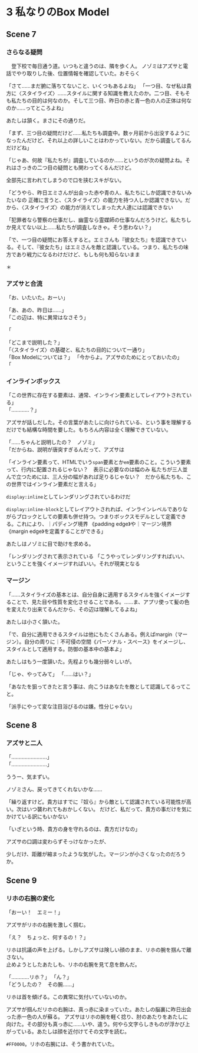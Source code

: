 # 3 私なりのBox Model

## Scene 7
### さらなる疑問
　登下校で毎日通う道。いつもと違うのは、隣を歩く人。
ノゾミはアズサと電話でやり取りした後、位置情報を確認していた。おそらく

「さて……まだ腑に落ちてないこと、いくつもあるよね」
「一つ目、なぜ私は貴方に〈スタイライズ〉……スタイルに関する知識を教えたのか。二つ目、そもそも私たちの目的は何なのか。そして三つ目、昨日の赤と青一色の人の正体は何なのか……ってところよね」

あたしは頷く。まさにその通りだ。

「まず、三つ目の疑問だけど……私たちも調査中。数ヶ月前から出没するようになったんだけど、それ以上の詳しいことはわかっていない。だから調査してるんだけどね」

「じゃあ、何故『私たちが』調査しているのか……というのが次の疑問よね。それはさっきの二つ目の疑問とも関わってくるんだけど。

全部先に言われてしまうので口を挟むスキがない。

「どうやら、昨日エミさんが出会った赤や青の人、私たちにしか認識できないみたいなの
正確に言うと、〈スタイライズ〉の能力を持つ人しか認識できない。だから、〈スタイライズ〉の能力が消えてしまった大人達には認識できない

「犯罪者なら警察の仕事だし、幽霊なら霊媒師の仕事なんだろうけど。私たちしか見えてない以上……私たちが調査しなきゃ。そう思わない？」

「で、一つ目の疑問にお答えすると。エミさんも『彼女たち』を認識できている。そして、『彼女たち」はエミさんを敵と認識している。つまり、私たちの味方であり戦力になるわけだけど、もしも何も知らないまま

＊
### アズサと合流
「お、いたいた。おーい」


「あ、あの、昨日は……」  
「この辺は、特に異常はなさそう」

「

「どこまで説明した？」  
「〈スタイライズ〉の基礎と、私たちの目的について一通り」  
「Box Modelについては？」
「今からよ。アズサのためにとっておいたの」  
「

### インラインボックス

「この世界に存在する要素は、通常、インライン要素としてレイアウトされている」  
「…………？」

アズサが話しだした。その言葉があたしに向けられている、という事を理解するだけでも結構な時間を要した。もちろん内容は全く理解できていない。

「……ちゃんと説明したの？　ノゾミ」  
「だからね、説明が唐突すぎるんだって、アズサは

「インライン要素って、HTMLでいう`span`要素とか`em`要素のこと。こういう要素って、行内に配置されるじゃない？　表示に必要なのは幅のみ
私たちが三人並んで立つためには、三人分の幅があれば足りるじゃない？　だから私たちも、この世界ではインライン要素だと言える」

`display:inline`としてレンダリングされているわけだ

`display:inline-block`としてレイアウトされれば、インラインレベルでありながらブロックとしての要素も併せ持つ。つまりボックスモデルとして定義できる。これにより、｜パディング境界 《padding edge》や｜マージン境界 《margin edge》を定義することができる」

あたしはノゾミに目で助けを求める。

「レンダリングされて表示されている
「こうやってレンダリングすればいい、ということを強くイメージすればいい。それが現実となる


### マージン

「……スタイライズの基本とは、自分自身に適用するスタイルを強くイメージすることで、見た目や性質を変化させることである。……ま、アプリ使って髪の色を変えたり出来てるんだから、その辺は理解してるよね」
 
あたしは小さく頷いた。

「で、自分に適用できるスタイルは他にもたくさんある。例えばmargin（マージン）。自分の周りに｜不可侵の空間《パーソナル・スペース》をイメージし、スタイルとして適用する。防御の基本中の基本よ」

 あたしはもう一度頷いた。先程よりも幾分弱々しいが。

「じゃ、やってみて」
「……はい？」





「あなたを狙ってきたと言う事は、向こうはあなたを敵として認識してるってこと。


「派手にやって変な注目浴びるのは嫌。性分じゃない」



## Scene 8

### アズサと二人
「……………………」  
「……………………」  

ううー、気まずい。

ノゾミさん、戻ってきてくれないかな……




「繰り返すけど。貴方はすでに『奴ら』から敵として認識されている可能性が高い。次はいつ襲われてもおかしくない。
だけど、私だって、貴方の事だけを気にかけている訳にもいかない

「いざという時、貴方の身を守れるのは、貴方だけなの」

アズサの口調は変わらずそっけなかったが、

少しだけ、距離が縮まったような気がした。マージンが小さくなったのだろうか。

## Scene 9
### リホの右腕の変化
「おーい！　エミー！」


アズサがリホの右腕を激しく掴む。

「え？　ちょっと、何するの！？」

リホは抗議の声を上げる。しかしアズサは険しい顔のまま、リホの腕を掴んで離さない。  
止めようとしたあたしも、リホの右腕を見て息を飲んだ。

「…………リホ？」
「ん？」  
「どうしたの？　その腕……」

リホは首を傾げる。この異常に気付いていないのか。

アズサが掴んだリホの右腕は、真っ赤に染まっていた。あたしの脳裏に昨日出会った赤一色の人が蘇る。
アズサはリホの腕を軽く捻り、肘のあたりをあたしに向けた。その部分も真っ赤に……いや、違う。何やら文字らしきものが浮かび上がっている。あたしは顔を近付けてその文字を読む。
  
`#FF0000`。リホの右腕には、そう書かれていた。

<!--stackedit_data:
eyJoaXN0b3J5IjpbLTE5NzI3MjkyNjcsLTEyMjgzNTQ1MTQsLT
IzNzU4MTQzMCwxMjA4MzY0MTM2LDg5NDAzMzMzOCwtMjA5NDM3
ODM2MiwtMTA0NDk5MTMwMywxMDgyMjUyOTQwLDk3OTA1ODczOC
wxNDc3MzA3MjY4LC02MDM3MTY5NjgsLTEzMTY0NjA1NDQsMTI3
OTU1NDI3MCwtMTA2NDE0OTk5MiwtMjA1Njg0ODQ4MSwxNjc1OT
gyMTcxLC0zODUxMzk5NTUsLTE0OTQ1NDkwNDYsLTM0NjUzOTYx
OCwtMjY4ODM5OTQ4XX0=
-->